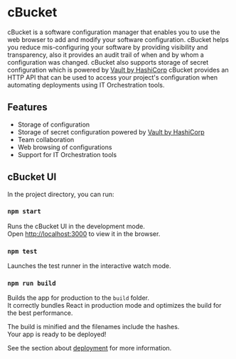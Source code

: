 # cBucket
cBucket is a software configuration manager that enables you to use the web browser to 
add and modify your software configuration. cBucket helps you reduce mis-configuring
your software by providing visibility and transparency,  also it provides
an audit trail of when and by whom a configuration was changed.
cBucket also supports storage of secret configuration which is powered by [Vault by HashiCorp](https://www.vaultproject.io/)
cBucket provides an HTTP API that can be used to access your project's configuration when
automating deployments using IT Orchestration tools.

## Features

- Storage of configuration
- Storage of secret configuration powered by [Vault by HashiCorp](https://www.vaultproject.io/)
- Team collaboration 
- Web browsing of configurations
- Support for IT Orchestration tools


## cBucket UI

In the project directory, you can run:

### `npm start`

Runs the cBucket UI in the development mode.<br>
Open [http://localhost:3000](http://localhost:3000) to view it in the browser.


### `npm test`

Launches the test runner in the interactive watch mode.<br>

### `npm run build`

Builds the app for production to the `build` folder.<br>
It correctly bundles React in production mode and optimizes the build for the best performance.

The build is minified and the filenames include the hashes.<br>
Your app is ready to be deployed!

See the section about [deployment](#deployment) for more information.
